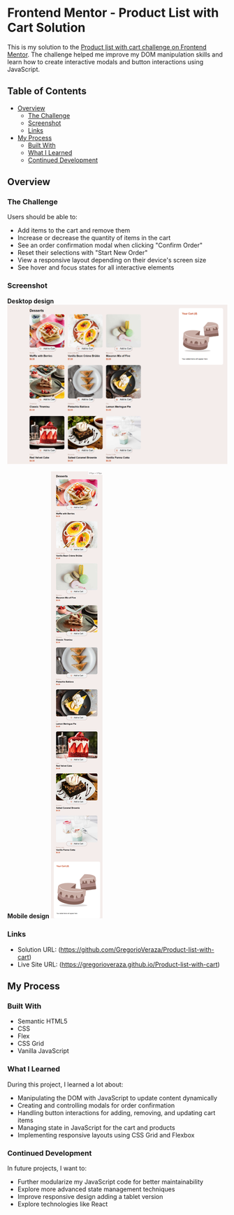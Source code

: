# Frontend Mentor - Product List with Cart Solution

This is my solution to the [Product list with cart challenge on Frontend Mentor](https://www.frontendmentor.io/challenges/product-list-with-cart-5MmqLVAp_d). The challenge helped me improve my DOM manipulation skills and learn how to create interactive modals and button interactions using JavaScript.

## Table of Contents

- [Overview](#overview)
  - [The Challenge](#the-challenge)
  - [Screenshot](#screenshot)
  - [Links](#links)
- [My Process](#my-process)
  - [Built With](#built-with)
  - [What I Learned](#what-i-learned)
  - [Continued Development](#continued-development)

## Overview

### The Challenge

Users should be able to:

- Add items to the cart and remove them
- Increase or decrease the quantity of items in the cart
- See an order confirmation modal when clicking "Confirm Order"
- Reset their selections with "Start New Order"
- View a responsive layout depending on their device's screen size
- See hover and focus states for all interactive elements

### Screenshot

**Desktop design**
![Screenshot](./assets/images/desktopResult.png)

**Mobile design**
![Screenshot](./assets/images/MobileDesign.png)

### Links

- Solution URL: (https://github.com/GregorioVeraza/Product-list-with-cart)
- Live Site URL: (https://gregorioveraza.github.io/Product-list-with-cart)

## My Process

### Built With

- Semantic HTML5
- CSS
- Flex
- CSS Grid
- Vanilla JavaScript

### What I Learned

During this project, I learned a lot about:

- Manipulating the DOM with JavaScript to update content dynamically
- Creating and controlling modals for order confirmation
- Handling button interactions for adding, removing, and updating cart items
- Managing state in JavaScript for the cart and products
- Implementing responsive layouts using CSS Grid and Flexbox



### Continued Development

In future projects, I want to:

- Further modularize my JavaScript code for better maintainability
- Explore more advanced state management techniques
- Improve responsive design adding a tablet version
- Explore technologies like React